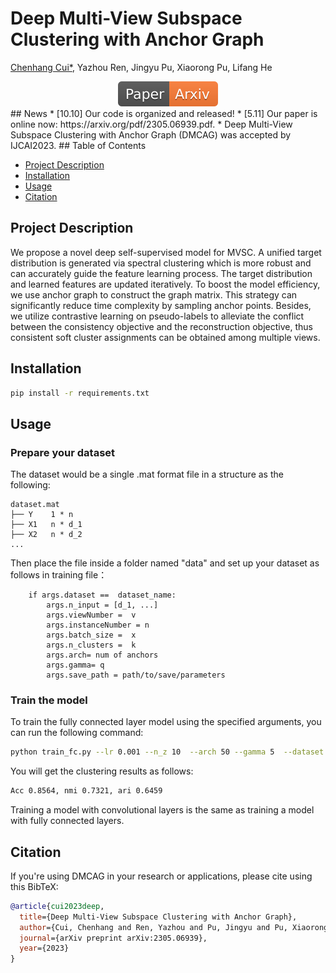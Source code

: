 # Deep Multi-View Subspace Clustering with Anchor Graph
[Chenhang Cui*](https://gzcch.github.io/),  Yazhou Ren, Jingyu Pu, Xiaorong Pu, Lifang He

 </div>
<div align="center">
    <a href="https://arxiv.org/pdf/2305.06939.pdf"><img src="Paper-Arxiv-orange.svg" ></a>
</div>
## News
*  [10.10] Our code is organized and released!
* [5.11] Our paper is online now: https://arxiv.org/pdf/2305.06939.pdf.
*  Deep Multi-View Subspace Clustering with Anchor Graph (DMCAG) was accepted by IJCAI2023. 
## Table of Contents

- [Project Description](#project-description)
- [Installation](#installation)
- [Usage](#usage)
- [Citation](#license)

## Project Description
We propose a novel deep self-supervised model for MVSC. A unified target distribution is generated via spectral clustering which is more robust and can accurately guide the feature learning process. The target distribution and learned features are updated iteratively. To boost the model efficiency, we use anchor graph to construct the graph matrix. This strategy can significantly reduce time complexity by sampling anchor points. Besides, we utilize contrastive learning on pseudo-labels to alleviate the conflict between the consistency objective and the reconstruction objective, thus consistent soft cluster assignments can be obtained among multiple views.


## Installation

 

```bash
pip install -r requirements.txt
```

## Usage



### Prepare your dataset
The dataset would be a single .mat format file in a structure as the following:
```
dataset.mat
├── Y    1 * n
├── X1   n * d_1
├── X2   n * d_2
...   
```
Then place the file inside a folder named "data" and set up your dataset as follows in training file：
```
    if args.dataset ==  dataset_name:
        args.n_input = [d_1, ...]
        args.viewNumber =  v
        args.instanceNumber = n
        args.batch_size =  x
        args.n_clusters =  k
        args.arch= num of anchors
        args.gamma= q
        args.save_path = path/to/save/parameters
```

### Train the model
To train the fully connected layer  model using the specified arguments, you can run the following command:

```bash
python train_fc.py --lr 0.001 --n_z 10  --arch 50 --gamma 5  --dataset  dataset_name
```

 You will get the clustering results as follows:
 
 ```bash
 Acc 0.8564, nmi 0.7321, ari 0.6459
 ```
 Training a model with convolutional layers is the same as training a model with fully connected layers.
 

 

 

## Citation
If you're using DMCAG in your research or applications, please cite using this BibTeX:
<!--
```bibtex
@inproceedings{cui2023deep,
  title={Deep Multi-View Subspace Clustering with Anchor Graph},
  author={Cui, Chenhang and Ren, Yazhou and Pu, Jingyu and Pu, Xiaorong and He, Lifang},
  booktitle={Proceedings of the International Joint Conference on Artificial Intelligence (IJCAI)},
  year={2023}
}
```
-->

```bibtex
@article{cui2023deep,
  title={Deep Multi-View Subspace Clustering with Anchor Graph},
  author={Cui, Chenhang and Ren, Yazhou and Pu, Jingyu and Pu, Xiaorong and He, Lifang},
  journal={arXiv preprint arXiv:2305.06939},
  year={2023}
}
```
 
